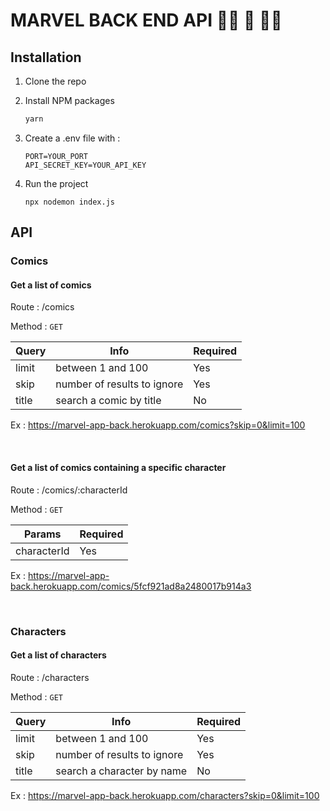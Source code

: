 # MARVEL BACK END API  🦸‍♀️ 🦸 🦸‍♂️

## Installation

1. Clone the repo

3. Install NPM packages
   ```sh
   yarn
   ```
   
4. Create a .env file with :
   ```JS
   PORT=YOUR_PORT
   API_SECRET_KEY=YOUR_API_KEY
   ```
   
5. Run the project
    ```JS
    npx nodemon index.js
    ```
   
## API

### Comics 

#### Get a list of comics

Route : /comics

Method : `GET`


| Query       | Info                         | Required |
| ----------- | ---------------------------- | -------- |
| limit       | between 1 and 100         	 | Yes      |
| skip        | number of results to ignore	 | Yes      |
| title       | search a comic by title      | No       |

Ex : https://marvel-app-back.herokuapp.com/comics?skip=0&limit=100

<br>

#### Get a list of comics containing a specific character

Route : /comics/:characterId

Method : `GET`

| Params      | Required |
| ----------- | -------- |
| characterId | Yes      |

Ex : https://marvel-app-back.herokuapp.com/comics/5fcf921ad8a2480017b914a3

<br>

### Characters

#### Get a list of characters

Route : /characters

Method : `GET`

| Query       | Info                         | Required |
| ----------- | ---------------------------- | -------- |
| limit       | between 1 and 100         	 | Yes      |
| skip        | number of results to ignore	 | Yes      |
| title       | search a character by name   | No       |

Ex : https://marvel-app-back.herokuapp.com/characters?skip=0&limit=100


